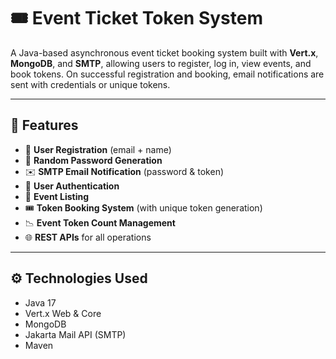 # 🎟️ Event Ticket Token System

A Java-based asynchronous event ticket booking system built with **Vert.x**, **MongoDB**, and **SMTP**, allowing users to register, log in, view events, and book tokens. On successful registration and booking, email notifications are sent with credentials or unique tokens.

---

## 📌 Features

- 🔐 **User Registration** (email + name)
- 🔑 **Random Password Generation**
- ✉️ **SMTP Email Notification** (password & token)
- 🧾 **User Authentication**
- 📅 **Event Listing**
- 🎟️ **Token Booking System** (with unique token generation)
- 📉 **Event Token Count Management**
- 🌐 **REST APIs** for all operations

---

## ⚙️ Technologies Used

- Java 17
- Vert.x Web & Core
- MongoDB
- Jakarta Mail API (SMTP)
- Maven


